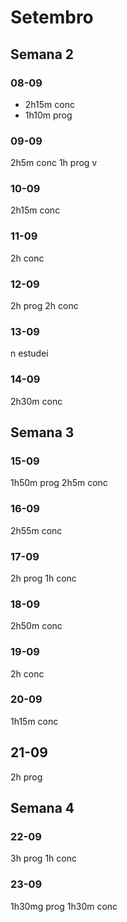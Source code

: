 # Setembro
## Semana 2
### 08-09
- 2h15m conc
- 1h10m prog
### 09-09
2h5m conc
1h prog v
### 10-09
2h15m conc
### 11-09
2h conc
### 12-09
2h prog 
2h conc
### 13-09
n estudei
### 14-09
2h30m conc

## Semana 3
### 15-09
1h50m prog
2h5m conc
### 16-09
2h55m conc
### 17-09
2h prog
1h conc
### 18-09
2h50m conc
### 19-09
2h conc
### 20-09
1h15m conc
## 21-09
2h prog

## Semana 4
### 22-09
3h prog
1h conc
### 23-09
1h30mg prog
1h30m conc
